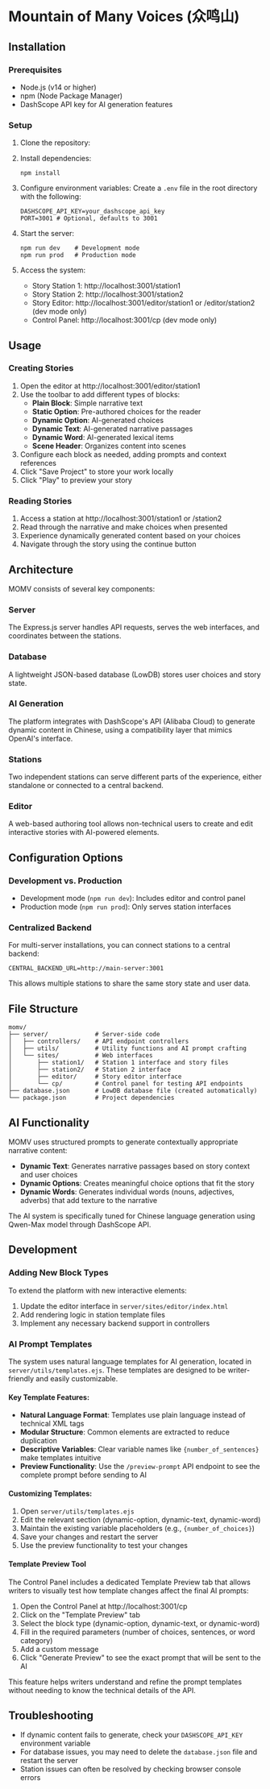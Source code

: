 # Mountain of Many Voices (众鸣山)

## Installation

### Prerequisites
- Node.js (v14 or higher)
- npm (Node Package Manager)
- DashScope API key for AI generation features

### Setup
1. Clone the repository:

2. Install dependencies:
   ```
   npm install
   ```

3. Configure environment variables:
   Create a `.env` file in the root directory with the following:
   ```
   DASHSCOPE_API_KEY=your_dashscope_api_key
   PORT=3001 # Optional, defaults to 3001
   ```

4. Start the server:
   ```
   npm run dev    # Development mode
   npm run prod   # Production mode
   ```

5. Access the system:
   - Story Station 1: http://localhost:3001/station1
   - Story Station 2: http://localhost:3001/station2
   - Story Editor: http://localhost:3001/editor/station1 or /editor/station2 (dev mode only)
   - Control Panel: http://localhost:3001/cp (dev mode only)

## Usage

### Creating Stories
1. Open the editor at http://localhost:3001/editor/station1
2. Use the toolbar to add different types of blocks:
   - **Plain Block**: Simple narrative text
   - **Static Option**: Pre-authored choices for the reader
   - **Dynamic Option**: AI-generated choices
   - **Dynamic Text**: AI-generated narrative passages
   - **Dynamic Word**: AI-generated lexical items
   - **Scene Header**: Organizes content into scenes
3. Configure each block as needed, adding prompts and context references
4. Click "Save Project" to store your work locally
5. Click "Play" to preview your story

### Reading Stories
1. Access a station at http://localhost:3001/station1 or /station2
2. Read through the narrative and make choices when presented
3. Experience dynamically generated content based on your choices
4. Navigate through the story using the continue button

## Architecture

MOMV consists of several key components:

### Server
The Express.js server handles API requests, serves the web interfaces, and coordinates between the stations.

### Database
A lightweight JSON-based database (LowDB) stores user choices and story state.

### AI Generation
The platform integrates with DashScope's API (Alibaba Cloud) to generate dynamic content in Chinese, using a compatibility layer that mimics OpenAI's interface.

### Stations
Two independent stations can serve different parts of the experience, either standalone or connected to a central backend.

### Editor
A web-based authoring tool allows non-technical users to create and edit interactive stories with AI-powered elements.

## Configuration Options

### Development vs. Production
- Development mode (`npm run dev`): Includes editor and control panel
- Production mode (`npm run prod`): Only serves station interfaces

### Centralized Backend
For multi-server installations, you can connect stations to a central backend:
```
CENTRAL_BACKEND_URL=http://main-server:3001
```

This allows multiple stations to share the same story state and user data.

## File Structure
```
momv/
├── server/             # Server-side code
│   ├── controllers/    # API endpoint controllers
│   ├── utils/          # Utility functions and AI prompt crafting
│   └── sites/          # Web interfaces
│       ├── station1/   # Station 1 interface and story files
│       ├── station2/   # Station 2 interface 
│       ├── editor/     # Story editor interface
│       └── cp/         # Control panel for testing API endpoints
├── database.json       # LowDB database file (created automatically)
└── package.json        # Project dependencies
```

## AI Functionality

MOMV uses structured prompts to generate contextually appropriate narrative content:

- **Dynamic Text**: Generates narrative passages based on story context and user choices
- **Dynamic Options**: Creates meaningful choice options that fit the story
- **Dynamic Words**: Generates individual words (nouns, adjectives, adverbs) that add texture to the narrative

The AI system is specifically tuned for Chinese language generation using Qwen-Max model through DashScope API.

## Development

### Adding New Block Types
To extend the platform with new interactive elements:
1. Update the editor interface in `server/sites/editor/index.html`
2. Add rendering logic in station template files
3. Implement any necessary backend support in controllers

### AI Prompt Templates
The system uses natural language templates for AI generation, located in `server/utils/templates.ejs`. These templates are designed to be writer-friendly and easily customizable.

#### Key Template Features:
- **Natural Language Format**: Templates use plain language instead of technical XML tags
- **Modular Structure**: Common elements are extracted to reduce duplication
- **Descriptive Variables**: Clear variable names like `{number_of_sentences}` make templates intuitive
- **Preview Functionality**: Use the `/preview-prompt` API endpoint to see the complete prompt before sending to AI

#### Customizing Templates:
1. Open `server/utils/templates.ejs`
2. Edit the relevant section (dynamic-option, dynamic-text, dynamic-word)
3. Maintain the existing variable placeholders (e.g., `{number_of_choices}`)
4. Save your changes and restart the server
5. Use the preview functionality to test your changes

#### Template Preview Tool
The Control Panel includes a dedicated Template Preview tab that allows writers to visually test how template changes affect the final AI prompts:

1. Open the Control Panel at http://localhost:3001/cp
2. Click on the "Template Preview" tab
3. Select the block type (dynamic-option, dynamic-text, or dynamic-word)
4. Fill in the required parameters (number of choices, sentences, or word category)
5. Add a custom message
6. Click "Generate Preview" to see the exact prompt that will be sent to the AI

This feature helps writers understand and refine the prompt templates without needing to know the technical details of the API.

## Troubleshooting

- If dynamic content fails to generate, check your `DASHSCOPE_API_KEY` environment variable
- For database issues, you may need to delete the `database.json` file and restart the server
- Station issues can often be resolved by checking browser console errors